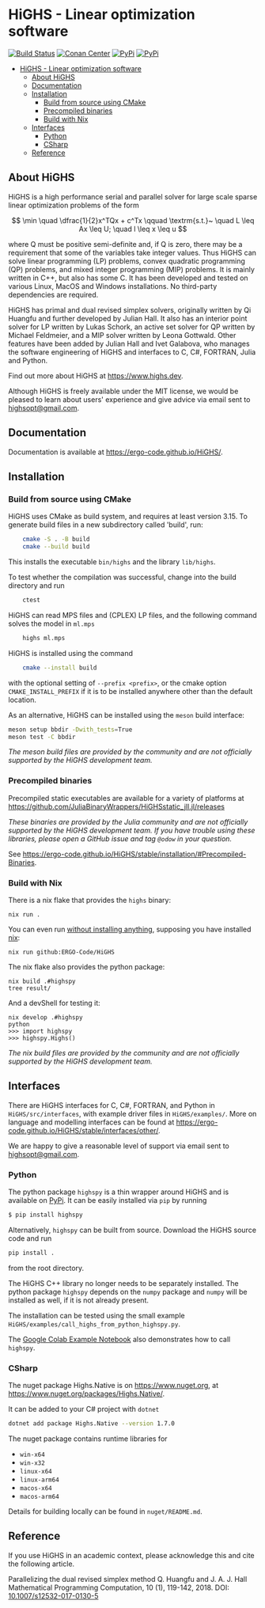 # HiGHS - Linear optimization software

[![Build Status](https://github.com/ERGO-Code/HiGHS/workflows/build/badge.svg)](https://github.com/ERGO-Code/HiGHS/actions?query=workflow%3Abuild+branch%3Amaster)
[![Conan Center](https://img.shields.io/conan/v/highs)](https://conan.io/center/recipes/highs)
[![PyPi](https://img.shields.io/pypi/v/highspy.svg)](https://pypi.python.org/pypi/highspy)
[![PyPi](https://img.shields.io/pypi/dm/highspy.svg)](https://pypi.python.org/pypi/highspy)

- [HiGHS - Linear optimization software](#highs---linear-optimization-software)
  - [About HiGHS](#about-highs)
  - [Documentation](#documentation)
  - [Installation](#installation)
    - [Build from source using CMake](#build-from-source-using-cmake)
    - [Precompiled binaries](#precompiled-binaries)
    - [Build with Nix](#build-with-nix)
  - [Interfaces](#interfaces)
    - [Python](#python)
    - [CSharp](#csharp)
  - [Reference](#reference)

## About HiGHS

HiGHS is a high performance serial and parallel solver for large scale sparse
linear optimization problems of the form

$$ \min \quad \dfrac{1}{2}x^TQx + c^Tx \qquad \textrm{s.t.}~ \quad L \leq Ax \leq U; \quad l \leq x \leq u $$

where Q must be positive semi-definite and, if Q is zero, there may be a requirement that some of the variables take integer values. Thus HiGHS can solve linear programming (LP) problems, convex quadratic programming (QP) problems, and mixed integer programming (MIP) problems. It is mainly written in C++, but also has some C. It has been developed and tested on various Linux, MacOS and Windows installations. No third-party dependencies are required.

HiGHS has primal and dual revised simplex solvers, originally written by Qi Huangfu and further developed by Julian Hall. It also has an interior point solver for LP written by Lukas Schork, an active set solver for QP written by Michael Feldmeier, and a MIP solver written by Leona Gottwald. Other features have been added by Julian Hall and Ivet Galabova, who manages the software engineering of HiGHS and interfaces to C, C#, FORTRAN, Julia and Python.

Find out more about HiGHS at https://www.highs.dev.

Although HiGHS is freely available under the MIT license, we would be pleased to learn about users' experience and give advice via email sent to highsopt@gmail.com.

## Documentation

Documentation is available at https://ergo-code.github.io/HiGHS/.

## Installation

### Build from source using CMake

HiGHS uses CMake as build system, and requires at least version 3.15. To generate build files in a new subdirectory called 'build', run:

```sh
    cmake -S . -B build
    cmake --build build
```
This installs the executable `bin/highs` and the library `lib/highs`.

To test whether the compilation was successful, change into the build directory and run

```sh
    ctest
```

HiGHS can read MPS files and (CPLEX) LP files, and the following command
solves the model in `ml.mps`

```sh
    highs ml.mps
```
HiGHS is installed using the command

```sh
    cmake --install build
```

with the optional setting of `--prefix <prefix>`, or the cmake option `CMAKE_INSTALL_PREFIX` if it is to be installed anywhere other than the default location.


As an alternative, HiGHS can be installed using the `meson` build interface:
``` sh
meson setup bbdir -Dwith_tests=True
meson test -C bbdir
```
_The meson build files are provided by the community and are not officially supported by the HiGHS development team._

### Precompiled binaries

Precompiled static executables are available for a variety of platforms at
https://github.com/JuliaBinaryWrappers/HiGHSstatic_jll.jl/releases

_These binaries are provided by the Julia community and are not officially supported by the HiGHS development team. If you have trouble using these libraries, please open a GitHub issue and tag `@odow` in your question._

See https://ergo-code.github.io/HiGHS/stable/installation/#Precompiled-Binaries.

### Build with Nix

There is a nix flake that provides the `highs` binary:

```shell
nix run .
```

You can even run [without installing
anything](https://determinate.systems/posts/nix-run/), supposing you have
installed [nix](https://nixos.org/download.html):

```shell
nix run github:ERGO-Code/HiGHS
```

The nix flake also provides the python package:

```shell
nix build .#highspy
tree result/
```

And a devShell for testing it:

```shell
nix develop .#highspy
python
>>> import highspy
>>> highspy.Highs()
```


_The nix build files are provided by the community and are not officially supported by the HiGHS development team._

## Interfaces

There are HiGHS interfaces for C, C#, FORTRAN, and Python in `HiGHS/src/interfaces`, with example driver files in `HiGHS/examples/`. More on language and modelling interfaces can be found at https://ergo-code.github.io/HiGHS/stable/interfaces/other/.

We are happy to give a reasonable level of support via email sent to highsopt@gmail.com.

### Python

The python package `highspy` is a thin wrapper around HiGHS and is available on [PyPi](https://pypi.org/project/highspy/). It can be easily installed via `pip` by running

```sh
$ pip install highspy
```

Alternatively, `highspy` can be built from source.  Download the HiGHS source code and run

```sh
pip install .
```
from the root directory.

The HiGHS C++ library no longer needs to be separately installed. The python package `highspy` depends on the `numpy` package and `numpy` will be installed as well, if it is not already present.

The installation can be tested using the small example `HiGHS/examples/call_highs_from_python_highspy.py`.

The [Google Colab Example Notebook](https://colab.research.google.com/drive/1JmHF53OYfU-0Sp9bzLw-D2TQyRABSjHb?usp=sharing) also demonstrates how to call `highspy`.

### CSharp

The nuget package Highs.Native is on https://www.nuget.org, at https://www.nuget.org/packages/Highs.Native/. 

It can be added to your C# project with `dotnet`

```bash
dotnet add package Highs.Native --version 1.7.0
```

The nuget package contains runtime libraries for 

* `win-x64`
* `win-x32`
* `linux-x64`
* `linux-arm64`
* `macos-x64`
* `macos-arm64`

Details for building locally can be found in `nuget/README.md`.

## Reference

If you use HiGHS in an academic context, please acknowledge this and cite the following article.

Parallelizing the dual revised simplex method
Q. Huangfu and J. A. J. Hall
Mathematical Programming Computation, 10 (1), 119-142, 2018.
DOI: [10.1007/s12532-017-0130-5](https://link.springer.com/article/10.1007/s12532-017-0130-5)
